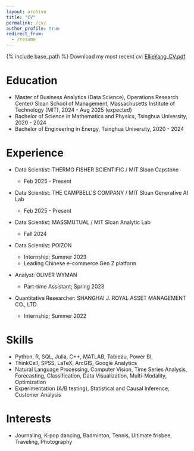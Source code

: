 ```yaml
---
layout: archive
title: "CV"
permalink: /cv/
author_profile: true
redirect_from:
  - /resume
---
```


{% include base_path %}
Download my most recent cv:
[EllieYang_CV.pdf](https://github.com/user-attachments/files/19064002/EllieYang_0226.pdf)


Education
======
* Master of Business Analytics (Data Science), Operations Research Center/ Sloan School of Management, Massachusetts Institute of Technology (MIT), 2024 - Aug 2025 (expected)
* Bachelor of Science in Mathematics and Physics, Tsinghua University, 2020 - 2024
* Bachelor of Engineering in Energy, Tsinghua University, 2020 - 2024

Experience
======
* Data Scientist: THERMO FISHER SCIENTIFIC / MIT Sloan Capstone 
  * Feb 2025 - Present

* Data Scientist: THE CAMPBELL'S COMPANY / MIT Sloan Generative AI Lab
  * Feb 2025 - Present

* Data Scientist: MASSMUTUAL / MIT Sloan Analytic Lab
  * Fall 2024
  
* Data Scientist: POIZON
  * Internship; Summer 2023
  * Leading Chinese e-commerce Gen Z platform

* Analyst: OLIVER WYMAN
  * Part-time Assistant; Spring 2023
  
* Quantitative Researcher: SHANGHAI J. ROYAL ASSET MANAGEMENT CO., LTD
  * Internship; Summer 2022
    
Skills
======
* Python, R, SQL, Julia, C++, MATLAB, Tableau, Power BI,
* ThinkCell, SPSS, LaTeX, ArcGIS, Google Analytics
* Natural Language Processing, Computer Vision, Time Series Analysis, Forecasting, Classification, Data Visualization, Multi-Modality, Optimization
* Experimentation (A/B testing), Statistical and Causal Inference, Customer Analysis

Interests
======
* Journaling, K-pop dancing, Badminton, Tennis, Ultimate frisbee, Traveling, Photography

